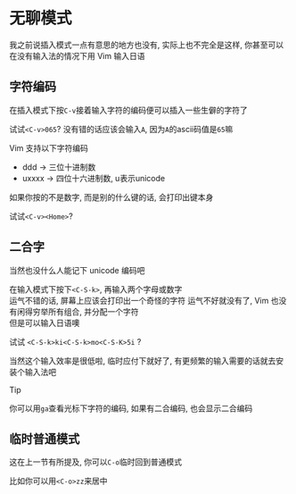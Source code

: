 # 无聊模式

我之前说插入模式一点有意思的地方也没有, 实际上也不完全是这样, 你甚至可以在没有输入法的情况下用 Vim 输入日语

## 字符编码

在插入模式下按`C-v`接着输入字符的编码便可以插入一些生僻的字符了

试试`<C-v>065`? 没有错的话应该会输入`A`, 因为`A`的ascii码值是`65`嘛

Vim 支持以下字符编码

- ddd -> 三位十进制数
- uxxxx -> 四位十六进制数, u表示unicode

如果你按的不是数字, 而是别的什么键的话, 会打印出键本身

试试`<C-v><Home>`?

## 二合字

当然也没什么人能记下 unicode 编码吧

在输入模式下按下`<C-S-k>`, 再输入两个字母或数字  
运气不错的话, 屏幕上应该会打印出一个奇怪的字符 运气不好就没有了, Vim 也没有闲得穷举所有组合, 并分配一个字符  
但是可以输入日语噢

试试 `<C-S-k>ki<C-S-k>mo<C-S-K>5i` ?

当然这个输入效率是很低啦, 临时应付下就好了, 有更频繁的输入需要的话就去安装个输入法吧

> [!TIP]
> 你可以用`ga`查看光标下字符的编码, 如果有二合编码, 也会显示二合编码

## 临时普通模式

这在上一节有所提及, 你可以`C-o`临时回到普通模式

比如你可以用`<C-o>zz`来居中
